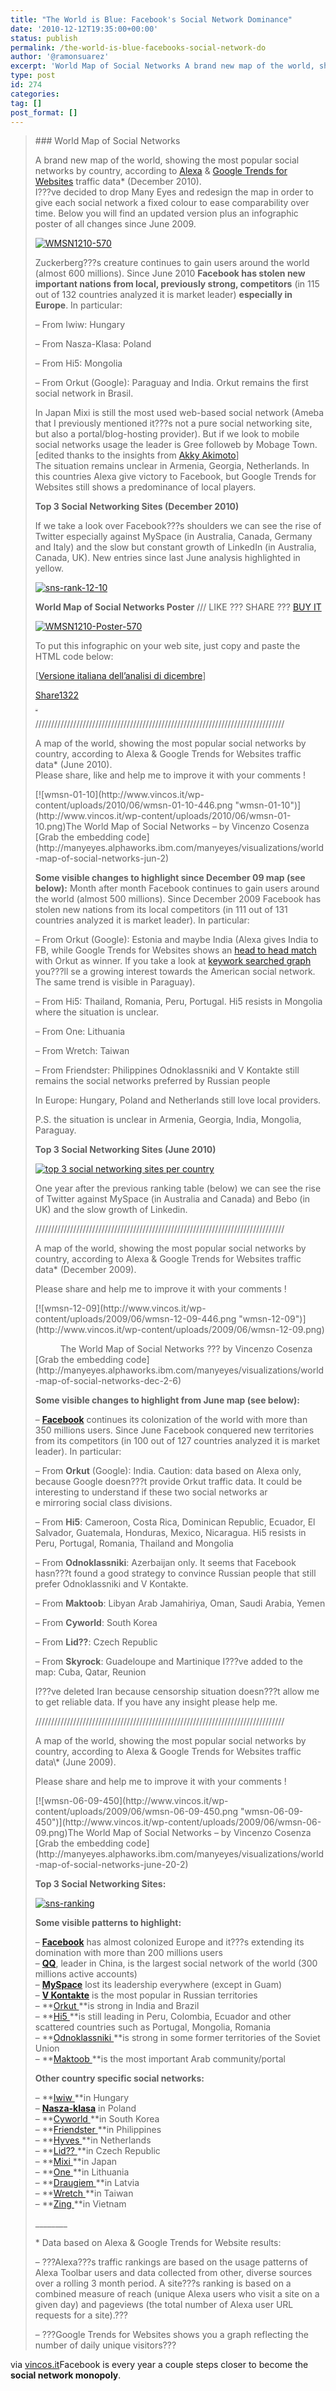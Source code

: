 ```yaml
---
title: "The World is Blue: Facebook's Social Network Dominance"
date: '2010-12-12T19:35:00+00:00'
status: publish
permalink: /the-world-is-blue-facebooks-social-network-do
author: '@ramonsuarez'
excerpt: 'World Map of Social Networks A brand new map of the world, showing the most popular social networks by country, according to Alexa &amp; Google Trends for Websites traffic data\* (December 2010). I???ve decided to drop Many Eyes and redesign the map in o...'
type: post
id: 274
categories:
tag: []
post_format: []
---
```

> <div>### World Map of Social Networks
> 
> A brand new map of the world, showing the most popular social networks by country, according to [Alexa](http://www.alexa.com/) &amp; [Google Trends for Websites](http://trends.google.com/websites) traffic data\* (December 2010).  
> I???ve decided to drop Many Eyes and redesign the map in order to give each social network a fixed colour to ease comparability over time. Below you will find an updated version plus an infographic poster of all changes since June 2009.
> 
> [![](http://www.vincos.it/wp-content/uploads/2010/12/WMSN1210-570.png "WMSN1210-570")](http://www.vincos.it/wp-content/uploads/2010/12/WMSN1210.png)
> 
> Zuckerberg???s creature continues to gain users around the world (almost 600 millions). Since June 2010 **Facebook has stolen new important nations from local, previously strong, competitors** (in 115 out of 132 countries analyzed it is market leader) **especially in Europe**. In particular:
> 
> – From Iwiw: Hungary
> 
> – From Nasza-Klasa: Poland
> 
> – From Hi5: Mongolia
> 
> – From Orkut (Google): Paraguay and India. Orkut remains the first social network in Brasil.
> 
> In Japan Mixi is still the most used web-based social network (Ameba that I previously mentioned it???s not a pure social networking site, but also a portal/blog-hosting provider). But if we look to mobile social networks usage the leader is Gree followeb by Mobage Town. \[edited thanks to the insights from [Akky Akimoto](http://asiajin.com/blog/2010/08/14/what-are-japans-top-5-social-services-heres-a-quick-overview/)\]  
> The situation remains unclear in Armenia, Georgia, Netherlands. In this countries Alexa give victory to Facebook, but Google Trends for Websites still shows a predominance of local players.
> 
> **Top 3 Social Networking Sites (December 2010)**
> 
> If we take a look over Facebook???s shoulders we can see the rise of Twitter especially against MySpace (in Australia, Canada, Germany and Italy) and the slow but constant growth of LinkedIn (in Australia, Canada, UK). New entries since last June analysis highlighted in yellow.
> 
> [![](http://www.vincos.it/wp-content/uploads/2010/12/sns-rank-12-10.png "sns-rank-12-10")](http://www.vincos.it/wp-content/uploads/2010/12/sns-rank-12-10.png)
> 
> **World Map of Social Networks Poster** /// LIKE ??? SHARE ??? [BUY IT](http://www.imagekind.com/The-World-Map-of-Social-Networks_art?IMID=c6f66c58-66e1-4c39-b330-a3fb13c82334)
> 
> [![](http://www.vincos.it/wp-content/uploads/2010/12/WMSN1210-Poster-570.png "WMSN1210-Poster-570")](http://www.vincos.it/wp-content/uploads/2010/12/WMSN1210-Poster.png)
> 
> To put this infographic on your web site, just copy and paste the HTML code below:
> 
> \[[Versione italiana dell’analisi di dicembre](http://www.vincos.it/2010/12/10/la-mappa-dei-social-network-nel-mondo-dicembre-2010/)\]
> 
> [<span><span style="cursor:pointer;"><span>Share</span></span><span></span><span><span>1322</span></span></span>](http://www.facebook.com/sharer.php?u=http%3A%2F%2Fwww.vincos.it%2Fworld-map-of-social-networks%2F&t=World%20Map%20of%20Social%20Networks%20%7C%20Vincos%20Blog&src=sp)
> 
> <span style="line-height:1;vertical-align:middle;display:inline-block;text-align:center;"><span style="padding:0;margin:0;text-indent:0;font-size:1px;display:inline-block;"><span>[<span>in</span><span>Share</span>](http://www.vincos.it/world-map-of-social-networks#)</span></span><span style="padding:0;margin:0;text-indent:0;font-size:1px;display:inline-block;"><span><span><span><span>16</span></span></span></span></span></span>
> 
> ///////////////////////////////////////////////////////////////////////////////
> 
> A map of the world, showing the most popular social networks by country, according to Alexa &amp; Google Trends for Websites traffic data\* (June 2010).  
> Please share, like and help me to improve it with your comments !
> 
> <div>[![wmsn-01-10](http://www.vincos.it/wp-content/uploads/2010/06/wmsn-01-10-446.png "wmsn-01-10")](http://www.vincos.it/wp-content/uploads/2010/06/wmsn-01-10.png)The World Map of Social Networks – by Vincenzo Cosenza
> 
> </div> [Grab the embedding code](http://manyeyes.alphaworks.ibm.com/manyeyes/visualizations/world-map-of-social-networks-jun-2)
> 
>  **Some visible changes to highlight since December 09 map (see below):** Month after month Facebook continues to gain users around the world (almost 500 millions). Since December 2009 Facebook has stolen new nations from its local competitors (in 111 out of 131 countries analyzed it is market leader). In particular:
> 
>  – From Orkut (Google): Estonia and maybe India (Alexa gives India to FB, while Google Trends for Websites shows an [head to head match ](http://trends.google.com/websites?q=facebook.com2C+orkut.com&geo=IN&date=mtd&sort=0)with Orkut as winner. If you take a look at [keywork searched graph](http://www.google.com/insights/search/#q=facebook%2Corkut&geo=IN&date=today%2012-m&cmpt=q) you???ll se a growing interest towards the American social network. The same trend is visible in Paraguay).
> 
> – From Hi5: Thailand, Romania, Peru, Portugal. Hi5 resists in Mongolia where the situation is unclear.
> 
> – From One: Lithuania
> 
> – From Wretch: Taiwan
> 
> – From Friendster: Philippines Odnoklassniki and V Kontakte still remains the social networks preferred by Russian people
> 
> In Europe: Hungary, Poland and Netherlands still love local providers.
> 
> P.S. the situation is unclear in Armenia, Georgia, India, Mongolia, Paraguay.
> 
> **Top 3 Social Networking Sites (June 2010)**
> 
>  [![top 3 social networking sites per country](http://www.vincos.it/wp-content/uploads/2009/06/sns-rank-01-10.png "sns-rank-01-10")](http://www.vincos.it/wp-content/uploads/2009/06/sns-rank-01-10.png)
> 
> One year after the previous ranking table (below) we can see the rise of Twitter against MySpace (in Australia and Canada) and Bebo (in UK) and the slow growth of Linkedin.
> 
> ///////////////////////////////////////////////////////////////////////////////
> 
> A map of the world, showing the most popular social networks by country, according to Alexa &amp; Google Trends for Websites traffic data\* (December 2009).
> 
> Please share and help me to improve it with your comments !
> 
> <dl><dt>[![wmsn-12-09](http://www.vincos.it/wp-content/uploads/2009/06/wmsn-12-09-446.png "wmsn-12-09")](http://www.vincos.it/wp-content/uploads/2009/06/wmsn-12-09.png)</dt></dl><dd>The World Map of Social Networks ??? by Vincenzo Cosenza</dd>[Grab the embedding code](http://manyeyes.alphaworks.ibm.com/manyeyes/visualizations/world-map-of-social-networks-dec-2-6)
> 
> **Some visible changes to highlight from June map (see below):**
> 
>  – **[Facebook](http://www.facebook.com)** continues its colonization of the world with more than 350 millions users. Since June Facebook conquered new territories from its competitors (in 100 out of 127 countries analyzed it is market leader). In particular:
> 
> – From **Orkut** (Google): India. Caution: data based on Alexa only, because Google doesn???t provide Orkut traffic data. It could be interesting to understand if these two social networks ar  
> e mirroring social class divisions.
> 
> – From **Hi5**: Cameroon, Costa Rica, Dominican Republic, Ecuador, El Salvador, Guatemala, Honduras, Mexico, Nicaragua. Hi5 resists in Peru, Portugal, Romania, Thailand and Mongolia
> 
> – From **Odnoklassniki**: Azerbaijan only. It seems that Facebook hasn???t found a good strategy to convince Russian people that still prefer Odnoklassniki and V Kontakte.
> 
> – From **Maktoob**: Libyan Arab Jamahiriya, Oman, Saudi Arabia, Yemen
> 
> – From **Cyworld**: South Korea
> 
> – From **Lid??**: Czech Republic
> 
> – From **Skyrock**: Guadeloupe and Martinique I???ve added to the map: Cuba, Qatar, Reunion
> 
> I???ve deleted Iran because censorship situation doesn???t allow me to get reliable data. If you have any insight please help me.
> 
> ///////////////////////////////////////////////////////////////////////////////
> 
> <div>A map of the world, showing the most popular social networks by country, according to Alexa &amp; Google Trends for Websites traffic data\* (June 2009).
> 
> Please share and help me to improve it with your comments !
> 
> </div><div>[![wmsn-06-09-450](http://www.vincos.it/wp-content/uploads/2009/06/wmsn-06-09-450.png "wmsn-06-09-450")](http://www.vincos.it/wp-content/uploads/2009/06/wmsn-06-09.png)The World Map of Social Networks – by Vincenzo Cosenza
> 
> </div> [Grab the embedding code](http://manyeyes.alphaworks.ibm.com/manyeyes/visualizations/world-map-of-social-networks-june-20-2)
> 
> **Top 3 Social Networking Sites:**
> 
> [![sns-ranking](http://www.vincos.it/wp-content/uploads/2009/06/sns-ranking.png "sns-ranking")](http://www.vincos.it/wp-content/uploads/2009/06/sns-ranking.png)
> 
>    
> **Some visible patterns to highlight:**
> 
> – **[Facebook](http://www.facebook.com)** has almost colonized Europe and it???s extending its domination with more than 200 millions users  
> – **[QQ](http://www.qq.com/)**, leader in China, is the largest social network of the world (300 millions active accounts)  
> – **[MySpace](http://www.myspace.com/)** lost its leadership everywhere (except in Guam)  
> – **[V Kontakte](http://vkontakte.ru/)** is the most popular in Russian territories  
> – **[Orkut ](http://www.orkut.com/)**is strong in India and Brazil  
> – **[Hi5 ](http://hi5.com/)**is still leading in Peru, Colombia, Ecuador and other scattered countries such as Portugal, Mongolia, Romania  
> – **[Odnoklassniki ](http://www.odnoklassniki.ru/)**is strong in some former territories of the Soviet Union  
> – **[Maktoob ](http://www.maktoob.com/)**is the most important Arab community/portal
> 
> **Other country specific social networks:**
> 
> – **[Iwiw ](http://www.iwiw.hu/)**in Hungary  
> – **[Nasza-klasa](http://nasza-klasa.pl/)** in Poland  
> – **[Cyworld ](http://www.cyworld.com/)**in South Korea  
> – **[Friendster ](http://www.friendster.com/)**in Philippines  
> – **[Hyves ](http://hyves.nl/)**in Netherlands  
> – **[Lid?? ](http://lide.cz/)**in Czech Republic  
> – **[Mixi ](http://mixi.jp/)**in Japan  
> – **[One ](http://one.lt/)**in Lithuania  
> – **[Draugiem ](http://www.draugiem.lv/)**in Latvia  
> – **[Wretch ](http://wretch.cc/)**in Taiwan  
> – **[Zing ](http://zing.vn/)**in Vietnam
> 
> \_\_\_\_\_\_\_\_
> 
> \* Data based on Alexa &amp; Google Trends for Website results:
> 
> – ???Alexa???s traffic rankings are based on the usage patterns of Alexa Toolbar users and data collected from other, diverse sources over a rolling 3 month period. A site???s ranking is based on a combined measure of reach (unique Alexa users who visit a site on a given day) and pageviews (the total number of Alexa user URL requests for a site).???
> 
> – ???Google Trends for Websites shows you a graph reflecting the number of daily unique visitors???
> 
> </div>

via [vincos.it](http://www.vincos.it/world-map-of-social-networks/)</div>Facebook is every year a couple steps closer to become the **social network monopoly**.

</div>